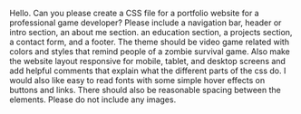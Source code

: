 Hello. Can you please create a CSS file for a portfolio website for a professional game developer? Please include a navigation bar, header or intro section, an about me section. an education section, a projects section, a contact form, and a footer. The theme should be video game related with colors and styles that remind people of a zombie survival game. Also make the website layout responsive for mobile, tablet, and desktop screens and add helpful comments that explain what the different parts of the css do. I would also like easy to read fonts with some simple hover effects on buttons and links. There should also be reasonable spacing between the elements. Please do not include any images.